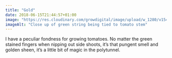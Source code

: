 ```yaml
---
title: "Gold"
date: 2018-06-15T21:44:57+01:00
image: "https://res.cloudinary.com/growdigital/image/upload/w_1280/v1544220032/tomato-41902770775.jpg"
imageAlt: "Close up of green string being tied to tomato stem"
---
```


I have a peculiar fondness for growing tomatoes. No matter the green stained fingers when nipping out side shoots, it’s that pungent smell and golden sheen, it’s a little bit of magic in the polytunnel.
